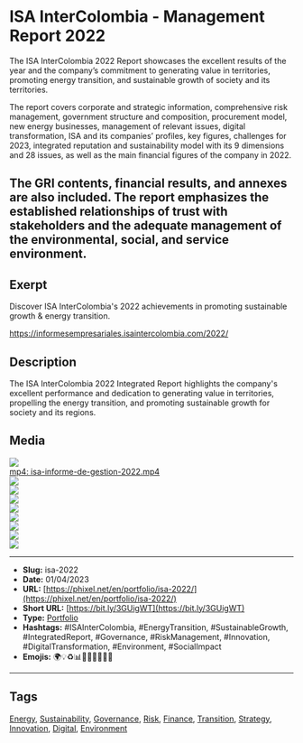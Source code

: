 # ISA InterColombia - Management Report 2022
The ISA InterColombia 2022 Report showcases the excellent results of the year and the company’s commitment to generating value in territories, promoting energy transition, and sustainable growth of society and its territories.

The report covers corporate and strategic information, comprehensive risk management, government structure and composition, procurement model, new energy businesses, management of relevant issues, digital transformation, ISA and its companies’ profiles, key figures, challenges for 2023, integrated reputation and sustainability model with its 9 dimensions and 28 issues, as well as the main financial figures of the company in 2022.

The GRI contents, financial results, and annexes are also included. The report emphasizes the established relationships of trust with stakeholders and the adequate management of the environmental, social, and service environment.
------------
## Exerpt
Discover ISA InterColombia's 2022 achievements in promoting sustainable growth & energy transition.

https://informesempresariales.isaintercolombia.com/2022/
## Description
The ISA InterColombia 2022 Integrated Report highlights the company's excellent performance and dedication to generating value in territories, propelling the energy transition, and promoting sustainable growth for society and its regions.
## Media
<img src="media/ef83c7a8/isa-informe-de-gestion-2022-02.jpg" loading="lazy"><br>
	<a href="media/f2d31c63/isa-informe-de-gestion-2022.mp4" target="_media">mp4: isa-informe-de-gestion-2022.mp4</a><br>
<img src="media/e11a0deb/isa-informe-de-gestion-2022-01.jpg" loading="lazy"><br>
<img src="media/7c0781b1/isa-2022-01.jpg" loading="lazy"><br>
<img src="media/cae02c04/isa-2022-02.jpg" loading="lazy"><br>
<img src="media/cf3438a3/isa-2022-03.jpg" loading="lazy"><br>
<img src="media/17a28411/isa-2022-04.jpg" loading="lazy"><br>
<img src="media/30bb713f/isa-2022-05.jpg" loading="lazy"><br>
<img src="media/fac223b1/isa-2022-06.jpg" loading="lazy"><br>
<img src="media/e92a07f7/cover-isa-informe-de-gestion-2022.jpg" loading="lazy"><br>

------------
- **Slug:** isa-2022
- **Date:** 01/04/2023
- **URL:** [https://phixel.net/en/portfolio/isa-2022/](https://phixel.net/en/portfolio/isa-2022/)
- **Short URL:** [https://bit.ly/3GUigWT](https://bit.ly/3GUigWT)
- **Type:** [Portfolio](#portfolio)
- **Hashtags:** #ISAInterColombia, #EnergyTransition, #SustainableGrowth, #IntegratedReport, #Governance, #RiskManagement, #Innovation, #DigitalTransformation, #Environment, #SocialImpact
- **Emojis:** 🌍💡♻️📊🔋🌱🤝💼🚀🔌

------------
## Tags
[Energy](#energy), [Sustainability](#sustainability), [Governance](#governance), [Risk](#risk), [Finance](#finance), [Transition](#transition), [Strategy](#strategy), [Innovation](#innovation), [Digital](#digital), [Environment](#environment)
